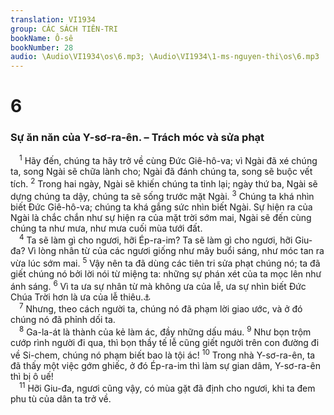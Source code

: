 ```yaml
---
translation: VI1934
group: CÁC SÁCH TIÊN-TRI
bookName: Ô-sê 
bookNumber: 28
audio: \Audio\VI1934\os\6.mp3; \Audio\VI1934\1-ms-nguyen-thi\os\6.mp3
---
```


<div class="title"><h1>6</h1><h3>Sự ăn năn của Y-sơ-ra-ên. – Trách móc và sửa phạt</h3></div>
<span class="verse os_6_1"> <sup>1</sup> Hãy đến, chúng ta hãy trở về cùng Đức Giê-hô-va; vì Ngài đã xé chúng ta, song Ngài sẽ chữa lành cho; Ngài đã đánh chúng ta, song sẽ buộc vết tích. </span>
<span class="verse os_6_2"><sup>2</sup> Trong hai ngày, Ngài sẽ khiến chúng ta tỉnh lại; ngày thứ ba, Ngài sẽ dựng chúng ta dậy, chúng ta sẽ sống trước mặt Ngài. </span>
<span class="verse os_6_3"><sup>3</sup> Chúng ta khá nhìn biết Đức Giê-hô-va; chúng ta khá gắng sức nhìn biết Ngài. Sự hiện ra của Ngài là chắc chắn như sự hiện ra của mặt trời sớm mai, Ngài sẽ đến cùng chúng ta như mưa, như mưa cuối mùa tưới đất. <br/></span>
<span class="verse os_6_4"> <sup>4</sup> Ta sẽ làm gì cho ngươi, hỡi Ép-ra-im? Ta sẽ làm gì cho ngươi, hỡi Giu-đa? Vì lòng nhân từ của các ngươi giống như mây buổi sáng, như móc tan ra vừa lúc sớm mai. </span>
<span class="verse os_6_5"><sup>5</sup> Vậy nên ta đã dùng các tiên tri sửa phạt chúng nó; ta đã giết chúng nó bởi lời nói từ miệng ta: những sự phán xét của ta mọc lên như ánh sáng. </span>
<span class="verse os_6_6"><sup>6</sup> Vì ta ưa sự nhân từ mà không ưa của lễ, ưa sự nhìn biết Đức Chúa Trời hơn là ưa của lễ thiêu.<a data-toggle="tooltip" data-placement="bottom" title="Mat 9:13; 12:7">⚓</a><br/></span>
<span class="verse os_6_7"> <sup>7</sup> Nhưng, theo cách người ta, chúng nó đã phạm lời giao ước, và ở đó chúng nó đã phỉnh dối ta. <br/></span>
<span class="verse os_6_8"> <sup>8</sup> Ga-la-át là thành của kẻ làm ác, đầy những dấu máu. </span>
<span class="verse os_6_9"><sup>9</sup> Như bọn trộm cướp rình người đi qua, thì bọn thầy tế lễ cũng giết người trên con đường đi về Si-chem, chúng nó phạm biết bao là tội ác! </span>
<span class="verse os_6_10"><sup>10</sup> Trong nhà Y-sơ-ra-ên, ta đã thấy một việc gớm ghiếc, ở đó Ép-ra-im thì làm sự gian dâm, Y-sơ-ra-ên thì bị ô uế! <br/></span>
<span class="verse os_6_11"> <sup>11</sup> Hỡi Giu-đa, ngươi cũng vậy, có mùa gặt đã định cho ngươi, khi ta đem phu tù của dân ta trở về. <br/></span>
